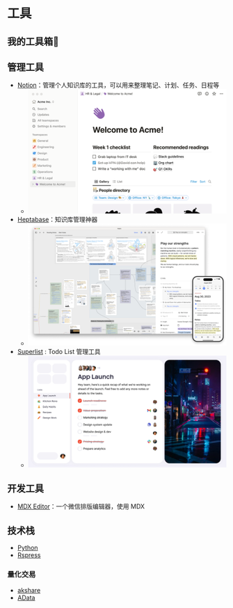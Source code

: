 # 工具

## 我的工具箱🎁

## 管理工具
- [Notion](https://noiton.io/)：管理个人知识库的工具，可以用来整理笔记、计划、任务、日程等
  - ![img.png](./public/pic/notion.png)
- [Heptabase](https://heptabase.com/)：知识库管理神器
  - ![img.png](./public/pic/heptabase.png)
- [Superlist](https://superlist.com/) : Todo List 管理工具
  - ![img.png](./public/pic/superlist.png)
## 开发工具
- [MDX Editor](https://editor.runjs.cool/)：一个微信排版编辑器，使用 MDX


## 技术栈
- [Python](https://www.python.org/)
- [Rspress](https://rspress.dev/zh/)

### 量化交易
- [akshare](https://akshare.akfamily.xyz/)
- [AData](https://adata.1nchaos.com) 


